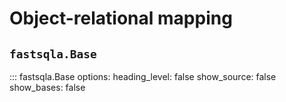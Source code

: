 # Object-relational mapping

## `fastsqla.Base`

::: fastsqla.Base
    options:
        heading_level: false
        show_source: false
        show_bases: false
